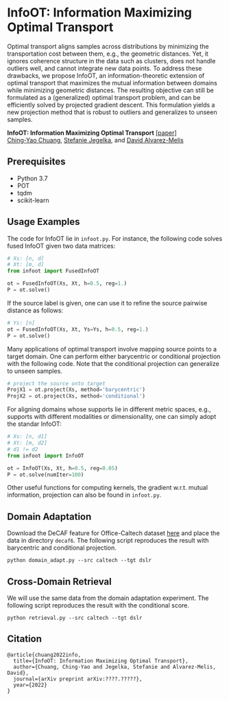 # InfoOT: Information Maximizing Optimal Transport

Optimal transport aligns samples across distributions by minimizing the transportation cost between them, e.g., the geometric distances. Yet, it ignores coherence structure in the data such as clusters, does not handle outliers well, and cannot integrate new data points. To address these drawbacks, we propose InfoOT, an information-theoretic extension of optimal transport that maximizes the mutual information between domains while minimizing geometric distances. The resulting objective can still be formulated as a (generalized) optimal transport problem, and can be efficiently solved by projected gradient descent. This formulation yields a new projection method that is robust to outliers and generalizes to unseen samples. 


**InfoOT: Information Maximizing Optimal Transport** [[paper]](https://arxiv.org/abs/2007.00224)
<br/>
[Ching-Yao Chuang](https://chingyaoc.github.io/), 
[Stefanie Jegelka](https://people.csail.mit.edu/stefje/), and
[David Alvarez-Melis](https://dmelis.github.io/)
<br/>

## Prerequisites
- Python 3.7 
- POT
- tqdm
- scikit-learn

## Usage Examples
The code for InfoOT lie in `infoot.py`. For instance, the following code solves fused InfoOT given two data matrices:
```python
# Xs: [n, d]
# Xt: [m, d]
from infoot import FusedInfoOT

ot = FusedInfoOT(Xs, Xt, h=0.5, reg=1.)
P = ot.solve()
```
If the source label is given, one can use it to refine the source pairwise distance as follows:
```python
# Ys: [n]
ot = FusedInfoOT(Xs, Xt, Ys=Ys, h=0.5, reg=1.)
P = ot.solve()
```

Many applications of optimal transport involve mapping source points to a target domain. One can perform either barycentric or conditional projection with the following code. Note that the conditional projection can generalize to unseen samples.
```python
# project the source onto target
ProjX1 = ot.project(Xs, method='barycentric')
ProjX2 = ot.project(Xs, method='conditional')
```

For aligning domains whose supports lie in different metric spaces, e.g., supports with different modalities or dimensionality, one can simply adopt the standar InfoOT:
```python
# Xs: [n, d1]
# Xt: [m, d2]
# d1 != d2
from infoot import InfoOT

ot = InfoOT(Xs, Xt, h=0.5, reg=0.05)
P = ot.solve(numIter=100)
```


Other useful functions for computing kernels, the gradient w.r.t. mutual information, projection can also be found in `infoot.py`.

## Domain Adaptation
Download the DeCAF feature for Office-Caltech dataset [here](https://github.com/jindongwang/transferlearning/blob/master/data/dataset.md#office+caltech) and place the data in directory `decaf6`. The following script reproduces the result with barycentric and conditional projection.
```
python domain_adapt.py --src caltech --tgt dslr
```

## Cross-Domain Retrieval
We will use the same data from the domain adaptation experiment. The following script reproduces the result with the conditional score.
```
python retrieval.py --src caltech --tgt dslr
```


## Citation

```
@article{chuang2022info,
  title={InfoOT: Information Maximizing Optimal Transport},
  author={Chuang, Ching-Yao and Jegelka, Stefanie and Alvarez-Melis, David},
  journal={arXiv preprint arXiv:????.?????},
  year={2022}
}
```
